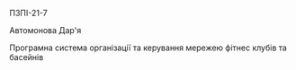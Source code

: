 ПЗПІ-21-7

Автомонова Дар'я

Програмна система організації та керування мережею фітнес клубів та басейнів 

